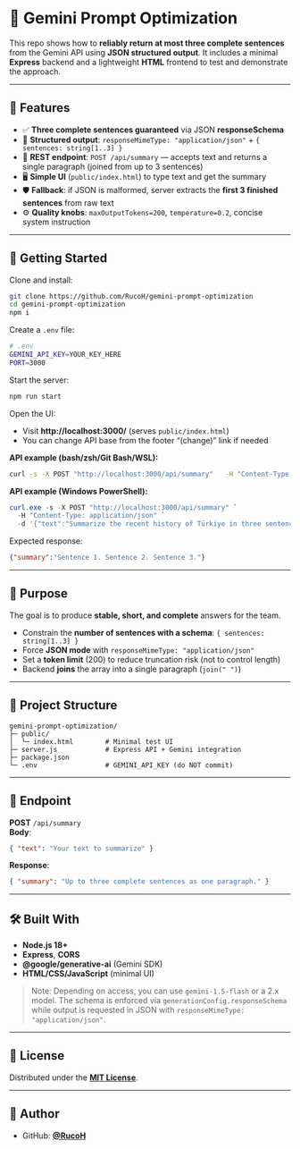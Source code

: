 # 🤖 **Gemini Prompt Optimization**

This repo shows how to **reliably return at most three complete sentences** from the Gemini API using **JSON structured output**. It includes a minimal **Express** backend and a lightweight **HTML** frontend to test and demonstrate the approach.

---

## 📌 **Features**

- ✅ **Three complete sentences guaranteed** via JSON **responseSchema**
- 🧩 **Structured output**: `responseMimeType: "application/json"` + `{ sentences: string[1..3] }`
- 🔌 **REST endpoint**: `POST /api/summary` — accepts text and returns a single paragraph (joined from up to 3 sentences)
- 🖥️ **Simple UI** (`public/index.html`) to type text and get the summary
- 🛡️ **Fallback**: if JSON is malformed, server extracts the **first 3 finished sentences** from raw text
- ⚙️ **Quality knobs**: `maxOutputTokens=200`, `temperature=0.2`, concise system instruction

---

## 🚀 **Getting Started**

Clone and install:
```bash
git clone https://github.com/RucoH/gemini-prompt-optimization
cd gemini-prompt-optimization
npm i
```

Create a `.env` file:
```bash
# .env
GEMINI_API_KEY=YOUR_KEY_HERE
PORT=3000
```

Start the server:
```bash
npm run start
```

Open the UI:
- Visit **http://localhost:3000/** (serves `public/index.html`)
- You can change API base from the footer “(change)” link if needed

**API example (bash/zsh/Git Bash/WSL):**
```bash
curl -s -X POST "http://localhost:3000/api/summary"   -H "Content-Type: application/json"   -d "{"text":"Summarize the recent history of Türkiye in three sentences."}"
```

**API example (Windows PowerShell):**
```powershell
curl.exe -s -X POST "http://localhost:3000/api/summary" `
  -H "Content-Type: application/json" `
  -d '{"text":"Summarize the recent history of Türkiye in three sentences."}'
```

Expected response:
```json
{"summary":"Sentence 1. Sentence 2. Sentence 3."}
```

---

## 🎯 **Purpose**

The goal is to produce **stable, short, and complete** answers for the team.

- Constrain the **number of sentences with a schema**: `{ sentences: string[1..3] }`
- Force **JSON mode** with `responseMimeType: "application/json"`
- Set a **token limit** (200) to reduce truncation risk (not to control length)
- Backend **joins** the array into a single paragraph (`join(" ")`)

---

## 🧱 **Project Structure**
```
gemini-prompt-optimization/
├─ public/
│  └─ index.html        # Minimal test UI
├─ server.js            # Express API + Gemini integration
├─ package.json
└─ .env                 # GEMINI_API_KEY (do NOT commit)
```

---

## 🔌 **Endpoint**

**POST** `/api/summary`  
**Body**:
```json
{ "text": "Your text to summarize" }
```
**Response**:
```json
{ "summary": "Up to three complete sentences as one paragraph." }
```

---

## 🛠️ **Built With**

- **Node.js 18+**
- **Express**, **CORS**
- **@google/generative-ai** (Gemini SDK)
- **HTML/CSS/JavaScript** (minimal UI)

> Note: Depending on access, you can use `gemini-1.5-flash` or a 2.x model. The schema is enforced via `generationConfig.responseSchema` while output is requested in JSON with `responseMimeType: "application/json"`.

---

## 📄 **License**

Distributed under the **[MIT License](LICENSE)**.

---

## 👤 **Author**

- GitHub: **[@RucoH](https://github.com/RucoH)**